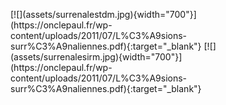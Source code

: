 <figure markdown="span">
    [![](assets/surrenalestdm.jpg){width="700"}](https://onclepaul.fr/wp-content/uploads/2011/07/L%C3%A9sions-surr%C3%A9naliennes.pdf){:target="_blank"}  
    [![](assets/surrenalesirm.jpg){width="700"}](https://onclepaul.fr/wp-content/uploads/2011/07/L%C3%A9sions-surr%C3%A9naliennes.pdf){:target="_blank"}
</figure>